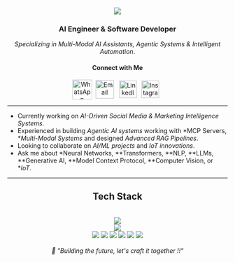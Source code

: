 
<h1 align="center">
  <a href="https://git.io/typing-svg">
    <img src="https://readme-typing-svg.herokuapp.com/?font=Righteous&size=35&center=true&vCenter=true&width=600&height=70&duration=4000&lines=console.log('Hi+there+!!!');const+developer+=+'Sharan+Kumar+R';while(coding)+{+create()+}" />
  </a>
</h1>


<div align="center">

### AI Engineer & Software Developer
*Specializing in Multi-Modal AI Assistants, Agentic Systems & Intelligent Automation*.

</div>
<h4 align="center">Connect with Me</h4>
<p align="center">
  <a title="WhatsApp" href="https://wa.me/9344780554" target="_blank"><img align="center" src="https://upload.wikimedia.org/wikipedia/commons/6/6b/WhatsApp.svg" alt="WhatsApp" height="45" width="45" /></a>&nbsp;
  <a title="Email" href="mailto:sharankumarjl723@gmail.com" target="_blank"><img align="center" src="https://skillicons.dev/icons?i=gmail" alt="Email" height="42" width="42" /></a>
  &nbsp;
  <a title="LinkedIn" href="https://www.linkedin.com/in/sharan-kumar-r-1ba00124b/" target="_blank"><img align="center" src="https://skillicons.dev/icons?i=linkedin" alt="LinkedIn" height="40" width="40" /></a>
  &nbsp;
    <a title="Instagram" href="https://www.instagram.com/_sharan._.kumar_/" target="_blank"><img align="center" src="https://skillicons.dev/icons?i=instagram" alt="Instagram" height="40" width="40" /></a>
  &nbsp;



---
-  Currently working on *AI-Driven Social Media & Marketing Intelligence Systems*.
-  Experienced in building *Agentic AI systems* working with *MCP Servers, **Multi-Modal Systems* and designed *Advanced RAG Pipelines*.
-  Looking to collaborate on *AI/ML projects* and *IoT innovations*.
-  Ask me about *Neural Networks, **Transformers, **NLP, **LLMs, **Generative AI, **Model Context Protocol, **Computer Vision, or **IoT*.
---



<h2 align="center"> Tech Stack </h2>
<br/>
<div align="center">
    <img src="https://skillicons.dev/icons?i=python,java,javascript,nodejs,expressjs,flask,fastapi,sqlite,git,opencv,arduino" /><br>
    <img src="https://skillicons.dev/icons?i=tensorflow,scikitlearn,matlab,html,css,react,github,vscode,raspberrypi,pytorch,postman" /><br>
    <img src="https://img.shields.io/badge/LangChain-1C3C3C?style=for-the-badge&logo=langchain&logoColor=white" />
    <img src="https://img.shields.io/badge/OpenAI-412991?style=for-the-badge&logo=openai&logoColor=white" />
    <img src="https://img.shields.io/badge/Groq-FF6600?style=for-the-badge&logo=groq&logoColor=white" />
    <img src="https://img.shields.io/badge/Llama-8B2635?style=for-the-badge&logo=meta&logoColor=white" />
    <img src="https://img.shields.io/badge/ChromaDB-FF6B6B?style=for-the-badge" />
    <img src="https://img.shields.io/badge/Twilio-F22F46?style=for-the-badge&logo=twilio&logoColor=white" />
</div>


<br/>
<div align="center">
  <em>💭 "Building the future, let's craft it together !!"</em> 
</div>
